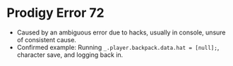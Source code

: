 # Prodigy Error 72


- Caused by an ambiguous error due to hacks, usually in console, unsure of consistent cause.
- Confirmed example: Running ``_.player.backpack.data.hat = [null];``, character save, and logging back in.